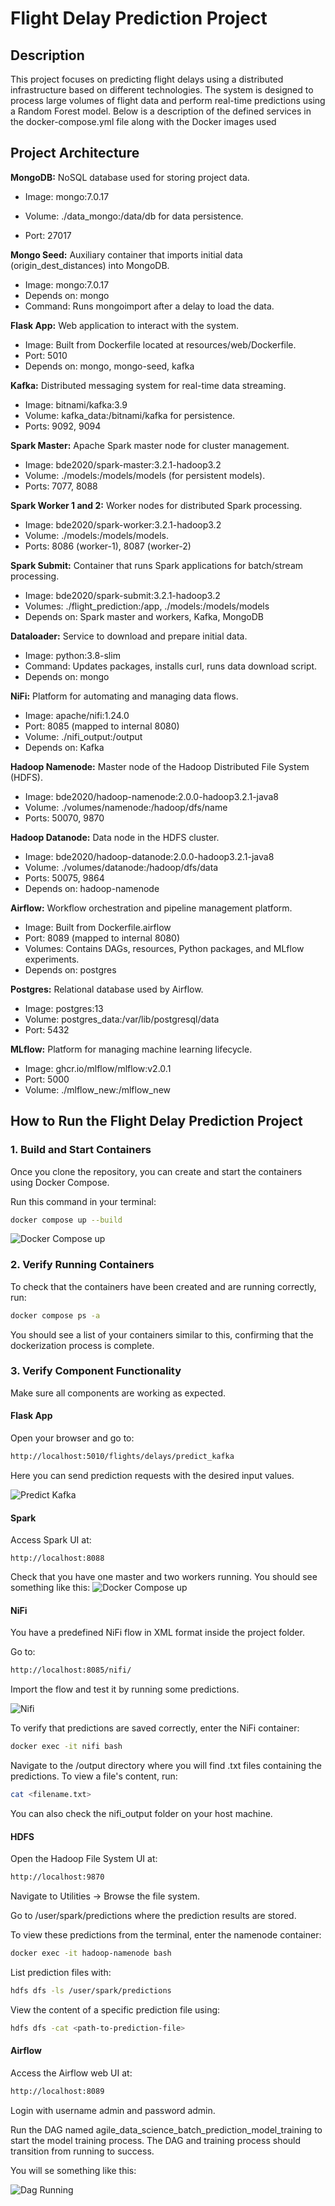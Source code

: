 # Flight Delay Prediction Project
## Description
This project focuses on predicting flight delays using a distributed infrastructure based on different technologies. The system is designed to process large volumes of flight data and perform real-time predictions using a Random Forest model. Below is a description of the defined services in the docker-compose.yml file along with the Docker images used

## Project Architecture

 **MongoDB:**   NoSQL database used for storing project data.

- Image: mongo:7.0.17

- Volume: ./data_mongo:/data/db for data persistence.

- Port: 27017

**Mongo Seed:** Auxiliary container that imports initial data (origin_dest_distances) into MongoDB.

- Image: mongo:7.0.17
- Depends on: mongo
- Command: Runs mongoimport after a delay to load the data.

**Flask App:** Web application to interact with the system.

- Image: Built from Dockerfile located at resources/web/Dockerfile.
- Port: 5010
- Depends on: mongo, mongo-seed, kafka

**Kafka:** Distributed messaging system for real-time data streaming.

- Image: bitnami/kafka:3.9
- Volume: kafka_data:/bitnami/kafka for persistence.
- Ports: 9092, 9094

**Spark Master:** Apache Spark master node for cluster management.

- Image: bde2020/spark-master:3.2.1-hadoop3.2
- Volume: ./models:/models/models (for persistent models).
- Ports: 7077, 8088

**Spark Worker 1 and 2:** Worker nodes for distributed Spark processing.

- Image: bde2020/spark-worker:3.2.1-hadoop3.2
- Volume: ./models:/models/models.
- Ports: 8086 (worker-1), 8087 (worker-2)

**Spark Submit:** Container that runs Spark applications for batch/stream processing.

- Image: bde2020/spark-submit:3.2.1-hadoop3.2
- Volumes: ./flight_prediction:/app, ./models:/models/models
- Depends on: Spark master and workers, Kafka, MongoDB

**Dataloader:** Service to download and prepare initial data.

- Image: python:3.8-slim
- Command: Updates packages, installs curl, runs data download script.
- Depends on: mongo

**NiFi:** Platform for automating and managing data flows.

- Image: apache/nifi:1.24.0
- Port: 8085 (mapped to internal 8080)
- Volume: ./nifi_output:/output
- Depends on: Kafka

**Hadoop Namenode:** Master node of the Hadoop Distributed File System (HDFS).

- Image: bde2020/hadoop-namenode:2.0.0-hadoop3.2.1-java8
- Volume: ./volumes/namenode:/hadoop/dfs/name
- Ports: 50070, 9870

**Hadoop Datanode:** Data node in the HDFS cluster.

- Image: bde2020/hadoop-datanode:2.0.0-hadoop3.2.1-java8
- Volume: ./volumes/datanode:/hadoop/dfs/data
- Ports: 50075, 9864
- Depends on: hadoop-namenode

**Airflow:** Workflow orchestration and pipeline management platform.

- Image: Built from Dockerfile.airflow
- Port: 8089 (mapped to internal 8080)
- Volumes: Contains DAGs, resources, Python packages, and MLflow experiments.
- Depends on: postgres

**Postgres:** Relational database used by Airflow.

- Image: postgres:13
- Volume: postgres_data:/var/lib/postgresql/data
- Port: 5432

**MLflow:** Platform for managing machine learning lifecycle.

- Image: ghcr.io/mlflow/mlflow:v2.0.1
- Port: 5000
- Volume: ./mlflow_new:/mlflow_new


## How to Run the Flight Delay Prediction Project

### 1. Build and Start Containers

Once you clone the repository, you can create and start the containers using Docker Compose.

Run this command in your terminal:

```bash
docker compose up --build
```
![Docker Compose up](images/Docker_Compose_up.png)


### 2. Verify Running Containers

To check that the containers have been created and are running correctly, run:

```bash
docker compose ps -a
```
You should see a list of your containers similar to this, confirming that the dockerization process is complete.


### 3. Verify Component Functionality
Make sure all components are working as expected.

#### Flask App

Open your browser and go to:

```bash
http://localhost:5010/flights/delays/predict_kafka
```
Here you can send prediction requests with the desired input values.

![Predict Kafka](images/Kafka_Predict.png)

#### Spark

Access Spark UI at:
```
http://localhost:8088
```
Check that you have one master and two workers running. You should see something like this:
![Docker Compose up](images/Spark_Master.png)

#### NiFi

You have a predefined NiFi flow in XML format inside the project folder.

Go to:
```bash
http://localhost:8085/nifi/
```
Import the flow and test it by running some predictions.

![Nifi](images/Flujo_Nifi.png)

To verify that predictions are saved correctly, enter the NiFi container:

```bash
docker exec -it nifi bash
```
Navigate to the /output directory where you will find .txt files containing the predictions. To view a file's content, run:

```bash
cat <filename.txt>
```
You can also check the nifi_output folder on your host machine.


#### HDFS

Open the Hadoop File System UI at:
```bash
http://localhost:9870
```
Navigate to Utilities → Browse the file system.

Go to /user/spark/predictions where the prediction results are stored.

To view these predictions from the terminal, enter the namenode container:

```bash
docker exec -it hadoop-namenode bash
```
List prediction files with:

```bash
hdfs dfs -ls /user/spark/predictions
```
View the content of a specific prediction file using:

```bash
hdfs dfs -cat <path-to-prediction-file>
```

#### Airflow
Access the Airflow web UI at:
```bash
http://localhost:8089
```
Login with username admin and password admin.

Run the DAG named agile_data_science_batch_prediction_model_training to start the model training process. The DAG and training process should transition from running to success.

You will se something like this:

![Dag Running](images/Airflow.png)
